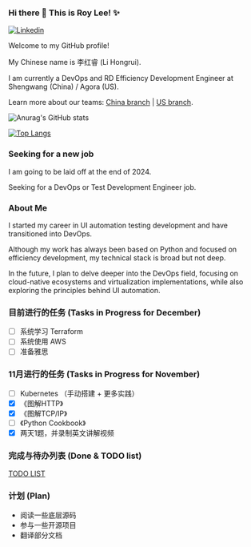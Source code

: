 
### Hi there 👋 This is Roy Lee! ✨ 
[![Linkedin](https://img.shields.io/badge/-LinkedIn-blue?style=flat&logo=Linkedin&logoColor=white)](https://www.linkedin.com/in/%E7%BA%A2%E7%9D%BF-%E6%9D%8E-a2a612157/)

Welcome to my GitHub profile!

My Chinese name is 李红睿 (Li Hongrui).

I am currently a DevOps and RD Efficiency Development Engineer at Shengwang (China) / Agora (US).

Learn more about our teams: [China branch](https://www.shengwang.cn/aboutus/) | [US branch](https://www.agora.io/en/about-us/).

![Anurag's GitHub stats](https://github-readme-stats.vercel.app/api?username=gou7ma7&show_icons=true)

[![Top Langs](https://github-readme-stats.vercel.app/api/top-langs/?username=gou7ma7)](https://github.com/anuraghazra/github-readme-stats)

### Seeking for a new job
I am going to be laid off at the end of 2024.

Seeking for a DevOps or Test Development Engineer job.


### About Me
I started my career in UI automation testing development and have transitioned into DevOps. 

Although my work has always been based on Python and focused on efficiency development, my technical stack is broad but not deep. 

In the future, I plan to delve deeper into the DevOps field, focusing on cloud-native ecosystems and virtualization implementations, while also exploring the principles behind UI automation.

### 目前进行的任务 (Tasks in Progress for December)
- [ ] 系统学习 Terraform
- [ ] 系统使用 AWS
- [ ] 准备雅思

### 11月进行的任务 (Tasks in Progress for November)
- [ ] Kubernetes （手动搭建 + 更多实践）
- [x] 《图解HTTP》
- [x] 《图解TCP/IP》
- [ ] 《Python Cookbook》
- [x] 两天1题，并录制英文讲解视频

### 完成与待办列表 (Done & TODO list)
[TODO LIST](https://gou7ma7.github.io/2022/05/29/TODO-LIST/)

### 计划 (Plan)
- 阅读一些底层源码
- 参与一些开源项目
- 翻译部分文档

